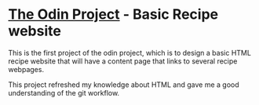 # <a href="https://www.theodinproject.com">The Odin Project</a> - Basic Recipe website

This is the first project of the odin project, which is to design a basic HTML recipe website that will have a content page that links to several recipe webpages.

This project refreshed my knowledge about HTML and gave me a good understanding of the git workflow. 